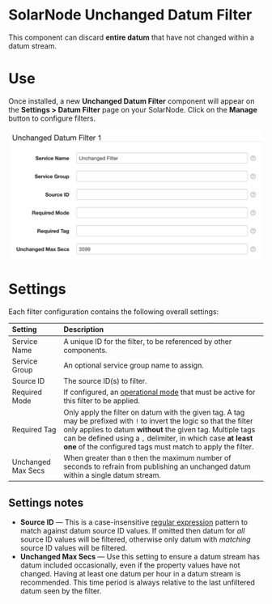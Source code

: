 # SolarNode Unchanged Datum Filter

This component can discard **entire datum** that have not changed within a datum stream.

# Use

Once installed, a new **Unchanged Datum Filter** component will appear on the
**Settings > Datum Filter** page on your SolarNode. Click on the **Manage** button to configure
filters.

<img alt="Unchanged filter settings" src="docs/solarnode-unchanged-filter-settings.png" width="700">

# Settings

Each filter configuration contains the following overall settings:

| Setting            | Description                                                       |
|:-------------------|:------------------------------------------------------------------|
| Service Name       | A unique ID for the filter, to be referenced by other components. |
| Service Group      | An optional service group name to assign.                         |
| Source ID          | The source ID(s) to filter.                                       |
| Required Mode      | If configured, an [operational mode](https://github.com/SolarNetwork/solarnetwork/wiki/SolarNode-Operational-Modes) that must be active for this filter to be applied. |
| Required Tag       | Only apply the filter on datum with the given tag. A tag may be prefixed with <code>!</code> to invert the logic so that the filter only applies to datum **without** the given tag. Multiple tags can be defined using a `,` delimiter, in which case **at least one** of the configured tags must match to apply the filter. |
| Unchanged Max Secs | When greater than `0` then the maximum number of seconds to refrain from publishing an unchanged datum within a single datum stream. |

## Settings notes

 * **Source ID** — This is a case-insensitive [regular expression][regex] pattern to match against
   datum source ID values. If omitted then datum for _all_ source ID values will be filtered,
   otherwise only datum with _matching_ source ID values will be filtered.
 * **Unchanged Max Secs** — Use this setting to ensure a datum stream has datum included
   occasionally, even if the property values have not changed. Having at least one datum per
   hour in a datum stream is recommended. This time period is always relative to the last
   unfiltered datum seen by the filter.

[regex]: https://docs.oracle.com/en/java/javase/11/docs/api/java.base/java/util/regex/Pattern.html#sum
